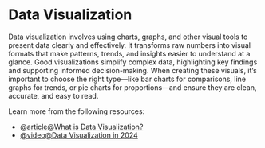 # Data Visualization

Data visualization involves using charts, graphs, and other visual tools to present data clearly and effectively. It transforms raw numbers into visual formats that make patterns, trends, and insights easier to understand at a glance. Good visualizations simplify complex data, highlighting key findings and supporting informed decision-making. When creating these visuals, it’s important to choose the right type—like bar charts for comparisons, line graphs for trends, or pie charts for proportions—and ensure they are clean, accurate, and easy to read.

Learn more from the following resources:

- [@article@What is Data Visualization?](https://www.ibm.com/topics/data-visualization)
- [@video@Data Visualization in 2024](https://www.youtube.com/watch?v=loYuxWSsLNc)